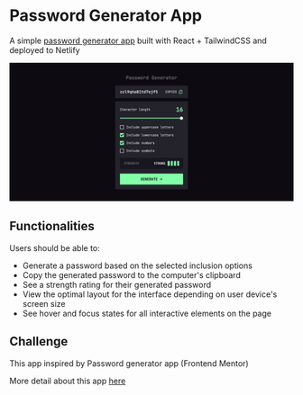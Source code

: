 # Password Generator App

A simple [password generator app](https://react-tw-pass-generator-app.netlify.app/) built with React + TailwindCSS and deployed to Netlify

![Preview](/src/assets/preview.png)

## Functionalities

Users should be able to:

- Generate a password based on the selected inclusion options
- Copy the generated password to the computer's clipboard
- See a strength rating for their generated password
- View the optimal layout for the interface depending on user device's screen size
- See hover and focus states for all interactive elements on the page

## Challenge

This app inspired by Password generator app (Frontend Mentor)

More detail about this app [here](https://www.frontendmentor.io/challenges/password-generator-app-Mr8CLycqjh)
